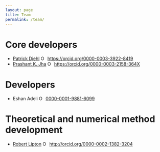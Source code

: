 ```yaml
---
layout: page
title: Team
permalink: /team/
---
```


# Core developers

* [Patrick Diehl](https://www.diehlpk.de) <a itemprop="sameAs" content="https://orcid.org/0000-0003-3922-8419" href="https://orcid.org/0000-0003-3922-8419" target="orcid.widget" rel="noopener noreferrer" style="vertical-align:top;"><img src="https://orcid.org/sites/default/files/images/orcid_16x16.png" style="width:1em;margin-right:.5em;" alt="ORCID iD icon">https://orcid.org/0000-0003-3922-8419</a>
* [Prashant K. Jha](https://www.math.lsu.edu/~jha/) <a itemprop="sameAs" content="https://orcid.org/0000-0003-2158-364X" href="https://orcid.org/0000-0003-2158-364X" target="orcid.widget" rel="noopener noreferrer" style="vertical-align:top;"><img src="https://orcid.org/sites/default/files/images/orcid_16x16.png" style="width:1em;margin-right:.5em;" alt="ORCID iD icon">https://orcid.org/0000-0003-2158-364X</a> 

# Developers

* Eshan Adeli <a itemprop="sameAs" content="https://orcid.org/0000-0003-2158-364X" href="https://orcid.org/0000-0003-2158-364X" target="orcid.widget" rel="noopener noreferrer" style="vertical-align:top;"><img src="https://orcid.org/sites/default/files/images/orcid_16x16.png" style="width:1em;margin-right:.5em;" alt="ORCID iD icon">0000-0001-9881-6099</a>

# Theoretical and numerical method development

* [Robert Lipton](https://www.math.lsu.edu/~lipton/index.html) <a itemprop="sameAs" content="http://orcid.org/0000-0002-1382-3204" href="http://orcid.org/0000-0002-1382-3204" target="orcid.widget" rel="noopener noreferrer" style="vertical-align:top;"><img src="https://orcid.org/sites/default/files/images/orcid_16x16.png" style="width:1em;margin-right:.5em;" alt="ORCID iD icon">http://orcid.org/0000-0002-1382-3204</a> 

